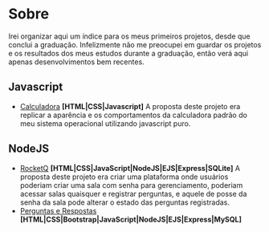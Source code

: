 # Sobre

Irei organizar aqui um índice para os meus primeiros projetos, desde que conclui a graduação. Infelizmente não me preocupei em guardar os projetos e os resultados dos meus estudos durante a graduação, então verá aqui apenas desenvolvimentos bem recentes.

## Javascript

- [Calculadora](https://github.com/caiohscruz/Calculadora_com_Javascript) **[HTML|CSS|Javascript]**
A proposta deste projeto era replicar a aparência e os comportamentos da calculadora padrão do meu sistema operacional utilizando javascript puro.

## NodeJS

- [RocketQ](https://github.com/caiohscruz/RocketQ) **[HTML|CSS|JavaScript|NodeJS|EJS|Express|SQLite]**
A proposta deste projeto era criar uma plataforma onde usuários poderiam criar uma sala com senha para gerenciamento, poderiam acessar salas quaisquer e registrar perguntas, e aquele de posse da senha da sala pode alterar o estado das perguntas registradas.
- [Perguntas e Respostas](https://github.com/caiohscruz/Perguntas-e-Respostas) **[HTML|CSS|Bootstrap|JavaScript|NodeJS|EJS|Express|MySQL]**

